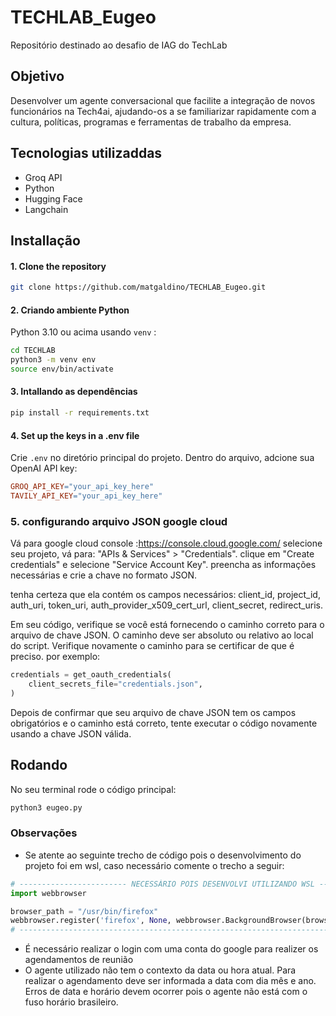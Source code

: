 # TECHLAB_Eugeo

Repositório destinado ao desafio de IAG do TechLab

## Objetivo
Desenvolver um agente conversacional que facilite a integração de novos funcionários na Tech4ai, ajudando-os a se familiarizar rapidamente com a cultura, políticas, programas e ferramentas de trabalho da empresa.

## Tecnologias utilizaddas
- Groq API
- Python
- Hugging Face
- Langchain
  
## Installação

#### 1. Clone the repository

```bash
git clone https://github.com/matgaldino/TECHLAB_Eugeo.git
```

#### 2. Criando ambiente Python

Python 3.10 ou acima usando `venv` :

``` bash
cd TECHLAB
python3 -m venv env
source env/bin/activate
```
#### 3. Intallando as dependências
``` bash
pip install -r requirements.txt
```

#### 4. Set up the keys in a .env file

Crie `.env` no diretório principal do projeto. Dentro do arquivo, adcione sua OpenAI API key:

```makefile
GROQ_API_KEY="your_api_key_here"
TAVILY_API_KEY="your_api_key_here"
```
### 5. configurando arquivo JSON google cloud
Vá para google cloud console :https://console.cloud.google.com/
selecione seu projeto, vá para:
"APIs & Services" > "Credentials".
clique em  "Create credentials" e selecione "Service Account Key".
preencha as informações necessárias e crie a chave no formato JSON.

tenha certeza que ela contém os campos necessários:
client_id, project_id, auth_uri, token_uri, auth_provider_x509_cert_url, client_secret, redirect_uris.

Em seu código, verifique se você está fornecendo o caminho correto para o arquivo de chave JSON.  O caminho deve ser absoluto ou relativo ao local do script.  Verifique novamente o caminho para se certificar de que é preciso.
por exemplo:
```python
credentials = get_oauth_credentials(
    client_secrets_file="credentials.json",
)
```
Depois de confirmar que seu arquivo de chave JSON tem os campos obrigatórios e o caminho está correto, tente executar o código novamente usando a chave JSON válida.

## Rodando
No seu terminal rode o código principal:
```python
python3 eugeo.py
```

### Observações
- Se atente ao seguinte trecho de código pois o desenvolvimento do projeto foi em wsl, caso necessário comente o trecho a seguir:
```python
# ------------------------ NECESSÁRIO POIS DESENVOLVI UTILIZANDO WSL --------------------------
import webbrowser

browser_path = "/usr/bin/firefox"
webbrowser.register('firefox', None, webbrowser.BackgroundBrowser(browser_path))
# ----------------------------------------------------------------------------------------------
```
- É necessário realizar o login com uma conta do google para realizer os agendamentos de reunião
- O agente utilizado não tem o contexto da data ou hora atual. Para realizar o agendamento deve ser informada a data com dia mês e ano. Erros de data e horário devem ocorrer pois o agente não está com o fuso horário brasileiro.
